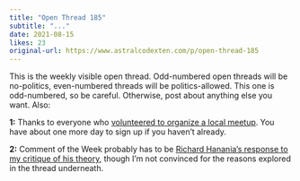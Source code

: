 ```yaml
---
title: "Open Thread 185"
subtitle: "..."
date: 2021-08-15
likes: 23
original-url: https://www.astralcodexten.com/p/open-thread-185
---
```

This is the weekly visible open thread. Odd-numbered open threads will be no-politics, even-numbered threads will be politics-allowed. This one is odd-numbered, so be careful. Otherwise, post about anything else you want. Also:

 **1:** Thanks to everyone who [volunteered to organize a local meetup](https://astralcodexten.substack.com/p/outdoor-careful-meetups-everywhere). You have about one more day to sign up if you haven’t already.

 **2:** Comment of the Week probably has to be [Richard Hanania’s response to my critique of his theory](https://astralcodexten.substack.com/p/contra-hanania-on-partisanship/comments#comment-2599663), though I’m not convinced for the reasons explored in the thread underneath.
